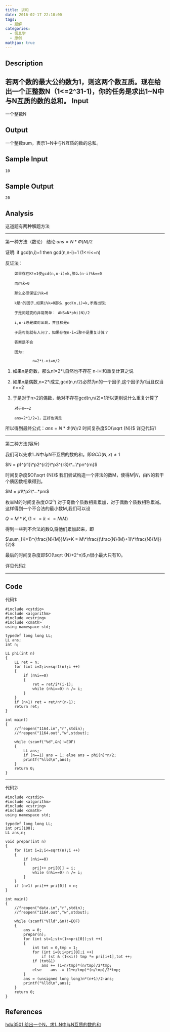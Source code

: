 ```yaml
---
title: 求和
date: 2016-02-17 22:10:00
tags:
  - 题解
categories:
  - 信息学
  - 原创
mathjax: true
---
```

Description
--
若两个数的最大公约数为1，则这两个数互质。现在给出一个正整数N（1<=2^31-1)，你的任务是求出1~N中与N互质的数的总和。
Input
--
一个整数N

Output
--
一个整数sum，表示1~N中与N互质的数的总和。

Sample Input
--
```
10
```

Sample Output
--
```
20
```
Analysis
--
这道题有两种解题方法
***
第一种方法（数论）
结论:$ans=N*\Phi(N)/2$ 

证明:
if gcd(n,i)=1 then gcd(n,n-i)=1 (1<=i<=n)

反证法：

        如果存在K!=1使gcd(n,n-i)=k,那么(n-i)%k==0

        而n%k=0

        那么必须保证i%k=0

        k是n的因子,如果i%k=0那么 gcd(n,i)=k,矛盾出现;

        于是问题变的非常简单： ANS=N*phi(N)/2

        i,n-i总是成对出现，并且和是n

		于是可能就有人问了，如果存在n-i=i那不是重复计算？

        答案是不会

        因为:

                n=2*i->i=n/2

1. 如果n是奇数，那么n!=2*i,自然也不存在 n-i=i和重复计算之说

2. 如果n是偶数,n=2*i成立,gcd(n,n/2)必然为n的一个因子,这个因子为1当且仅当n==2

3. 于是对于n>2的偶数，绝对不存在gcd(n,n/2)=1所以更别说什么重复计算了


```
	对于n==2
	
	ans=2*1/2=1，正好也满足
```

所以得到最终公式：$ans=N*\Phi(N)/2$ 
时间复杂度$O(\sqrt {N})$
详见代码1
***
第二种方法(容斥)

我们可以先求1..N中与N不互质的数的和。即$GCD(N,x)\not=1$

$N = p1^{r1}\*p2^{r2}\*p3^{r3}\*...\*pn^{rn}$

时间复杂度$O(\sqrt {N})$
我们尝试构造一个非法的数M，使得$M | N$，由N的若干个质因数相乘得到。

$M = p1\*p2\*...*pm$

枚举M的时间复杂度$O(2^n)$
对于奇数个质数相乘累加，对于偶数个质数相称累减。
这样得到一个不合法的最小数M,我们可以设

$Q=M*K,(1<=k<=N/M)$

得到一些列不合法的数Q,将他们累加起来，即

$\sum_{K=1}^{\frac{N}{M}}M\*K = M\*\frac{(\frac{N}{M}+1)\*\frac{N}{M}}{2}$

最后的时间复杂度即$O(\sqrt {N}+2^n)$,n很小最大只有10。

详见代码2
***
Code
--
代码1:
```
#include <cstdio>
#include <algorithm>
#include <cstring>
#include <cmath>
using namespace std;

typedef long long LL;
LL ans;
int n;

LL phi(int n)
{
	LL ret = n;
	for (int i=2;i<=sqrt(n);i ++)
	{
		if (n%i==0)
		{
			ret = ret/i*(i-1);
			while (n%i==0) n /= i;
		}
	}
	if (n>1) ret = ret/n*(n-1);
	return ret;
}

int main()
{
	//freopen("1164.in","r",stdin);
	//freopen("1164.out","w",stdout);

	while (scanf("%d",&n)!=EOF)
	{
		LL ans;
		if (n==1) ans = 1; else ans = phi(n)*n/2;
		printf("%lld\n",ans);
	}
	return 0;
}
```
***
代码2:
```
#include <cstdio>
#include <algorithm>
#include <cstring>
#include <cmath>
using namespace std;

typedef long long LL;
int pri[100];
LL ans,n;

void prepar(int n)
{
	for (int i=2;i<=sqrt(n);i ++)
	{
		if (n%i==0)
		{
			pri[++ pri[0]] = i;
			while (n%i==0) n /= i;
		}
	}
	if (n>1) pri[++ pri[0]] = n;
}

int main()
{
	//freopen("data.in","r",stdin);
	//freopen("1164.out","w",stdout);

	while (scanf("%lld",&n)!=EOF)
	{
		ans = 0;
		prepar(n);
		for (int st=1;st<(1<<pri[0]);st ++) 
		{
			int tot = 0,tmp = 1;
			for (int i=0;i<pri[0];i ++)
				if (st & (1<<i)) tmp *= pri[i+1],tot ++;
			if (tot&1)
				ans += (1+n/tmp)*(n/tmp)/2*tmp;
			else	ans -= (1+n/tmp)*(n/tmp)/2*tmp;
		} 
		ans = (unsigned long long)n*(n+1)/2-ans;
		printf("%lld\n",ans);
	}
	return 0;
}
```

References
--
[hdu3501 给出一个N，求1..N中与N互质的数的和](http://blog.csdn.net/luyuncheng/article/details/8020359)